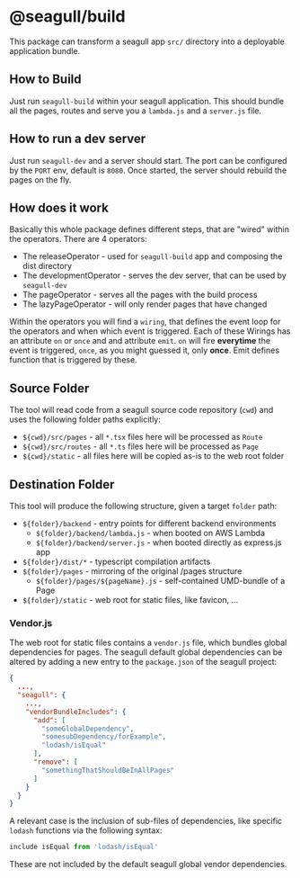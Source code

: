 # @seagull/build

This package can transform a seagull app `src/` directory into a deployable
application bundle.

## How to Build

Just run `seagull-build` within your seagull application. This should bundle all the pages, routes and serve you a `lambda.js` and a `server.js` file.

## How to run a dev server

Just run `seagull-dev` and a server should start. The port can be configured by the `PORT` env, default is `8080`. Once started, the server should rebuild the pages on the fly.

## How does it work

Basically this whole package defines different steps, that are "wired" within the operators. There are 4 operators:

- The releaseOperator - used for `seagull-build` app and composing the dist directory
- The developmentOperator - serves the dev server, that can be used by `seagull-dev`
- The pageOperator - serves all the pages with the build process
- The lazyPageOperator - will only render pages that have changed

Within the operators you will find a `wiring`, that defines the event loop for the operators and when which event is triggered. Each of these Wirings has an attribute `on` or `once` and and attribute `emit`. `on` will fire **everytime** the event is triggered, `once`, as you might guessed it, only **once**. Emit defines function that is triggered by these.

## Source Folder

The tool will read code from a seagull source code repository (`cwd`) and uses
the following folder paths explicitly:

- `${cwd}/src/pages` - all `*.tsx` files here will be processed as `Route`
- `${cwd}/src/routes` - all `*.ts` files here will be processed as `Page`
- `${cwd}/static` - all files here will be copied as-is to the web root folder

## Destination Folder

This tool will produce the following structure, given a target `folder` path:

- `${folder}/backend` - entry points for different backend environments
  - `${folder}/backend/lambda.js` - when booted on AWS Lambda
  - `${folder}/backend/server.js` - when booted directly as express.js app
- `${folder}/dist/*` - typescript compilation artifacts
- `${folder}/pages` - mirroring of the original /pages structure
  - `${folder}/pages/${pageName}.js` - self-contained UMD-bundle of a Page
- `${folder}/static` - web root for static files, like favicon, ...

### Vendor.js

The web root for static files contains a `vendor.js` file, which bundles global dependencies for pages. The seagull default global dependencies can be altered by adding a new entry to the `package.json` of the seagull project:

````json
{
  ...,
  "seagull": {
    ...,
    "vendorBundleIncludes": {
      "add": [
        "someGlobalDependency",
        "somesubDependency/forExample",
        "lodash/isEqual"
      ],
      "remove": [
        "somethingThatShouldBeInAllPages"
      ]
    }
  }  
}
````

A relevant case is the inclusion of sub-files of dependencies, like specific `lodash` functions via the following syntax:
````javascript
include isEqual from 'lodash/isEqual'
````
 These are not included by the default seagull global vendor dependencies.
